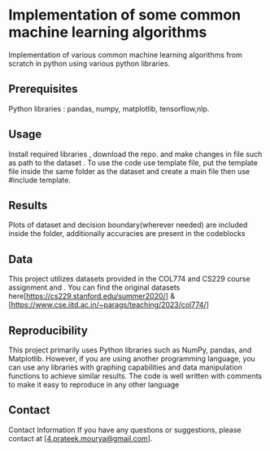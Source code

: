 # Implementation of some common machine learning algorithms

Implementation of various common machine learning algorithms from scratch in python using various python libraries.

## Prerequisites

Python libraries : pandas, numpy, matplotlib, tensorflow,nlp. 

## Usage

Install required libraries , download the repo. and make changes in file such as path to the dataset . To use the code use template file, put the template file inside the same folder as the dataset and create a main file then use #include template. 

## Results
Plots of dataset and decision boundary(wherever needed) are included inside the folder, additionally accuracies are present in the codeblocks

## Data
This project utilizes datasets provided in the COL774 and CS229 course assignment and . You can find the original datasets here[https://cs229.stanford.edu/summer2020/] & [https://www.cse.iitd.ac.in/~parags/teaching/2023/col774/]

## Reproducibility

This project primarily uses Python libraries such as NumPy, pandas, and Matplotlib. However, if you are using another programming language, you can use any libraries with graphing capabilities and data manipulation functions to achieve similar results. The code is well written with comments to make it easy to reproduce in any other language

## Contact
Contact Information
If you have any questions or suggestions, please contact at [4.prateek.mourya@gmail.com].
